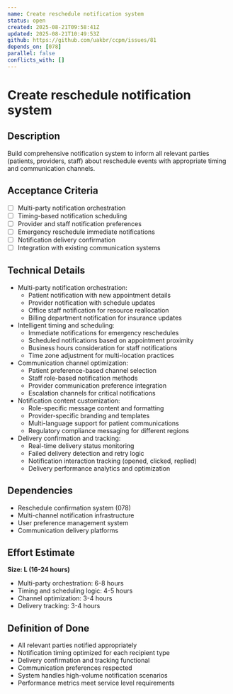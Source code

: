 ```yaml
---
name: Create reschedule notification system
status: open
created: 2025-08-21T09:58:41Z
updated: 2025-08-21T10:49:53Z
github: https://github.com/uakbr/ccpm/issues/81
depends_on: [078]
parallel: false
conflicts_with: []
---
```


# Create reschedule notification system

## Description
Build comprehensive notification system to inform all relevant parties (patients, providers, staff) about reschedule events with appropriate timing and communication channels.

## Acceptance Criteria
- [ ] Multi-party notification orchestration
- [ ] Timing-based notification scheduling
- [ ] Provider and staff notification preferences
- [ ] Emergency reschedule immediate notifications
- [ ] Notification delivery confirmation
- [ ] Integration with existing communication systems

## Technical Details
- Multi-party notification orchestration:
  - Patient notification with new appointment details
  - Provider notification with schedule updates
  - Office staff notification for resource reallocation
  - Billing department notification for insurance updates
- Intelligent timing and scheduling:
  - Immediate notifications for emergency reschedules
  - Scheduled notifications based on appointment proximity
  - Business hours consideration for staff notifications
  - Time zone adjustment for multi-location practices
- Communication channel optimization:
  - Patient preference-based channel selection
  - Staff role-based notification methods
  - Provider communication preference integration
  - Escalation channels for critical notifications
- Notification content customization:
  - Role-specific message content and formatting
  - Provider-specific branding and templates
  - Multi-language support for patient communications
  - Regulatory compliance messaging for different regions
- Delivery confirmation and tracking:
  - Real-time delivery status monitoring
  - Failed delivery detection and retry logic
  - Notification interaction tracking (opened, clicked, replied)
  - Delivery performance analytics and optimization

## Dependencies
- Reschedule confirmation system (078)
- Multi-channel notification infrastructure
- User preference management system
- Communication delivery platforms

## Effort Estimate
**Size: L (16-24 hours)**
- Multi-party orchestration: 6-8 hours
- Timing and scheduling logic: 4-5 hours
- Channel optimization: 3-4 hours
- Delivery tracking: 3-4 hours

## Definition of Done
- All relevant parties notified appropriately
- Notification timing optimized for each recipient type
- Delivery confirmation and tracking functional
- Communication preferences respected
- System handles high-volume notification scenarios
- Performance metrics meet service level requirements
